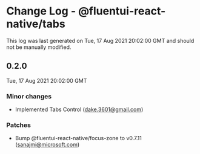 # Change Log - @fluentui-react-native/tabs

This log was last generated on Tue, 17 Aug 2021 20:02:00 GMT and should not be manually modified.

<!-- Start content -->

## 0.2.0

Tue, 17 Aug 2021 20:02:00 GMT

### Minor changes

- Implemented Tabs Control (dake.3601@gmail.com)

### Patches

- Bump @fluentui-react-native/focus-zone to v0.7.11 (sanajmi@microsoft.com)
